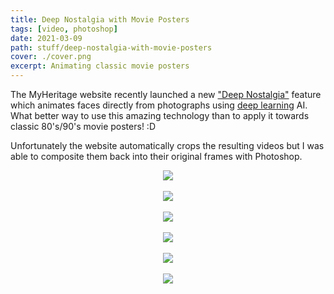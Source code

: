 ```yaml
---
title: Deep Nostalgia with Movie Posters
tags: [video, photoshop]
date: 2021-03-09
path: stuff/deep-nostalgia-with-movie-posters
cover: ./cover.png
excerpt: Animating classic movie posters
---
```


The MyHeritage website recently launched a new ["Deep Nostalgia"](https://www.myheritage.com/deep-nostalgia) feature which animates faces directly from photographs using [deep learning](https://en.wikipedia.org/wiki/Deep_learning) AI. What better way to use this amazing technology than to apply it towards classic 80's/90's movie posters! :D

Unfortunately the website automatically crops the resulting videos but I was able to composite them back into their original frames with Photoshop.

<center>
<img src="ha.gif"/>
<br/>
<br/>
<img src="av.gif"/>
<br/>
<br/>
<img src="bc.gif"/>
<br/>
<br/>
<img src="bj.gif"/>
<br/>
<br/>
<img src="g.gif"/>
<br/>
<br/>
<img src="lb.gif"/>
<br/>
</center>

